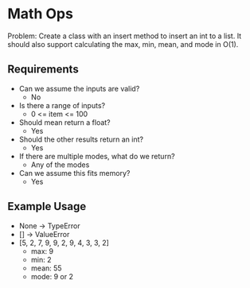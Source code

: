 # Math Ops

Problem: Create a class with an insert method to insert an int to a list. It should also support calculating the max, min, mean, and mode in O(1).

## Requirements

- Can we assume the inputs are valid?
  - No
- Is there a range of inputs?
  - 0 <= item <= 100
- Should mean return a float?
  - Yes
- Should the other results return an int?
  - Yes
- If there are multiple modes, what do we return?
  - Any of the modes
- Can we assume this fits memory?
  - Yes

## Example Usage

- None -> TypeError
- [] -> ValueError
- [5, 2, 7, 9, 9, 2, 9, 4, 3, 3, 2]
  - max: 9
  - min: 2
  - mean: 55
  - mode: 9 or 2
